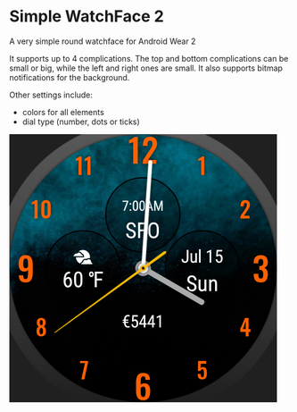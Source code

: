 # Simple WatchFace 2
A very simple round watchface for Android Wear 2

It supports up to 4 complications.  The top and bottom complications can be small or big, while the left and right ones are small.
It also supports bitmap notifications for the background.

Other settings include:
- colors for all elements
- dial type (number, dots or ticks)

![Screenshot](/etc/assets/play%20store/Screenshot_1531663240.png?raw=true "Screenshot")
